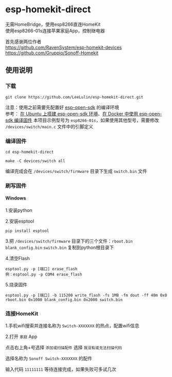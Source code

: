 # esp-homekit-direct

无需HomeBridge，使用esp8266直连HomeKit<br>
使用esp8266-01s连接苹果家庭App，控制继电器<br>

首先感谢两位作者<br>
https://github.com/RavenSystem/esp-homekit-devices<br>
https://github.com/Gruppio/Sonoff-Homekit<br>


## 使用说明
### 下载
    git clone https://github.com/LeeLulin/esp-homekit-direct.git
注意：使用之前需要先配置好 [esp-open-sdk](https://github.com/pfalcon/esp-open-sdk) 的编译环境<br>
参考：
[在 Ubuntu 上搭建 esp-open-sdk 环境](https://blog.leelulin.xyz/2020/03/14/esp-homekit-01/)、[在 Docker 中使用 esp-open-sdk 编译固件](https://blog.leelulin.xyz/2020/10/06/docker-esp/)
本项目示例型号为 `esp8266-01s`，如果使用其他型号，需要修改 `/devices/switch/main.c` 文件中的引脚定义

### 编译固件

    cd esp-homekit-direct

    make -C devices/switch all

编译完成会在 `/devices/switch/firmware` 目录下生成 `switch.bin` 文件

### 刷写固件
#### Windows
1.安装python<br>

2.安装esptool

    pip install esptool
3.把 `/devices/switch/firmware` 目录下的三个文件：`rboot.bin` `blank_config.bin` `switch.bin` 复制到python根目录下<br>

4.清空Flash

    esptool.py -p [端口] erase_flash
    例：esptool.py -p COM4 erase_flash

5.烧录固件

    esptool.py -p [端口] -b 115200 write_flash -fs 1MB -fm dout -ff 40m 0x0 rboot.bin 0x1000 blank_config.bin 0x2000 switch.bin

### 连接HomeKit
1.手机wifi搜索并连接名称为 `Switch-XXXXXXX` 的热点，配置wifi信息<br>

2.打开 `家庭` App<br>

点击右上角+号选择 `添加或扫描配件` 选择 `我没有或无法扫描代码` <br>

选择名称为 `Sonoff Switch-XXXXXXX` 的配件<br>

输入代码 `11111111` 等待连接完成，如果失败可多试几次
